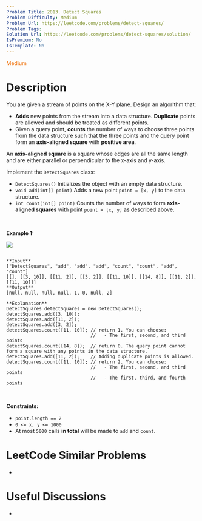 ```yaml
---
Problem Title: 2013. Detect Squares
Problem Difficulty: Medium
Problem Url: https://leetcode.com/problems/detect-squares/
Problem Tags: 
Solution Url: https://leetcode.com/problems/detect-squares/solution/
IsPremium: No
IsTemplate: No
---
```


<span style="color: rgb(239, 108, 0);">Medium</span>

# Description

You are given a stream of points on the X-Y plane. Design an algorithm that:


* **Adds** new points from the stream into a data structure. **Duplicate** points are allowed and should be treated as different points.
* Given a query point, **counts** the number of ways to choose three points from the data structure such that the three points and the query point form an **axis-aligned square** with **positive area**.


An **axis-aligned square** is a square whose edges are all the same length and are either parallel or perpendicular to the x-axis and y-axis.


Implement the `DetectSquares` class:


* `DetectSquares()` Initializes the object with an empty data structure.
* `void add(int[] point)` Adds a new point `point = [x, y]` to the data structure.
* `int count(int[] point)` Counts the number of ways to form **axis-aligned squares** with point `point = [x, y]` as described above.


 


**Example 1:**


![](https://assets.leetcode.com/uploads/2021/09/01/image.png)

```

**Input**
["DetectSquares", "add", "add", "add", "count", "count", "add", "count"]
[[], [[3, 10]], [[11, 2]], [[3, 2]], [[11, 10]], [[14, 8]], [[11, 2]], [[11, 10]]]
**Output**
[null, null, null, null, 1, 0, null, 2]

**Explanation**
DetectSquares detectSquares = new DetectSquares();
detectSquares.add([3, 10]);
detectSquares.add([11, 2]);
detectSquares.add([3, 2]);
detectSquares.count([11, 10]); // return 1. You can choose:
                               //   - The first, second, and third points
detectSquares.count([14, 8]);  // return 0. The query point cannot form a square with any points in the data structure.
detectSquares.add([11, 2]);    // Adding duplicate points is allowed.
detectSquares.count([11, 10]); // return 2. You can choose:
                               //   - The first, second, and third points
                               //   - The first, third, and fourth points

```

 


**Constraints:**


* `point.length == 2`
* `0 <= x, y <= 1000`
* At most `5000` calls **in total** will be made to `add` and `count`.




# LeetCode Similar Problems

- []()

# Useful Discussions

- []()
